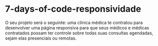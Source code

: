 # 7-days-of-code-responsividade
 O seu projeto será o seguinte: uma clínica médica te contratou para desenvolver uma página responsiva para que seus médicos e médicas contratados possam ter controle sobre todas suas consultas agendadas, sejam elas presenciais ou remotas.
